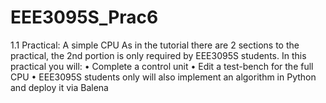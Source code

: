 # EEE3095S_Prac6
1.1 Practical: A simple CPU As in the tutorial there are 2 sections to the practical, the 2nd portion is only required by EEE3095S students. In this practical you will: • Complete a control unit • Edit a test-bench for the full CPU • EEE3095S students only will also implement an algorithm in Python and deploy it via Balena
